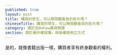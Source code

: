 ```yaml
---
published: true
layout: post
title: 購買的學生，可以無限觀看我的影片嗎？
chineseTitle: 購買的學生，可以無限觀看我的影片嗎？
category: 關於在Hahow募資開課
section: 關於著作權保護，與版權使用之方式
---
```


 

是的，就像書籍出版一樣，購買者享有終身觀看的權利。
